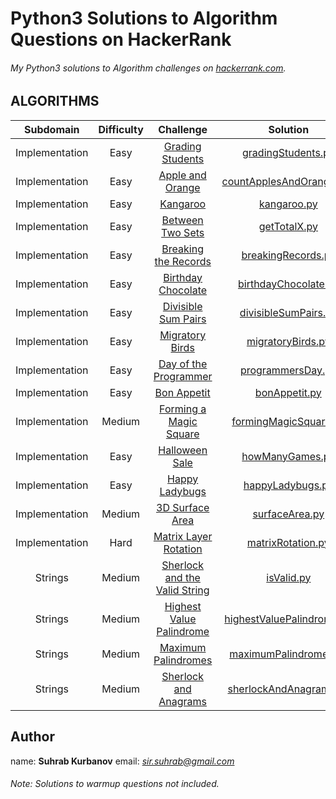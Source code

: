 # Python3 Solutions to Algorithm Questions on HackerRank

###### My Python3 solutions to Algorithm challenges on [hackerrank.com](https://hackerrank.com). 



## ALGORITHMS

Subdomain | Difficulty | Challenge | Solution
:-------------------------: | :----------: | :------------------------------------------: | :------------------------------------------:
Implementation | Easy | [Grading Students](https://www.hackerrank.com/challenges/grading/problem) | [gradingStudents.py](Implementation/Grading%20Students/gradingStudents.py)
Implementation | Easy | [Apple and Orange](https://www.hackerrank.com/challenges/apple-and-orange/problem) | [countApplesAndOranges.py](Implementation/Apple%20and%20Orange/countApplesAndOranges.py)
Implementation | Easy | [Kangaroo](https://www.hackerrank.com/challenges/kangaroo/problem) | [kangaroo.py](Implementation/Kangaroo/kangaroo.py)
Implementation | Easy | [Between Two Sets](https://www.hackerrank.com/challenges/between-two-sets/problem) | [getTotalX.py](Implementation/Between%20Two%20Sets/getTotalX.py)
Implementation | Easy | [Breaking the Records](https://www.hackerrank.com/challenges/breaking-best-and-worst-records/problem) | [breakingRecords.py](Implementation/Breaking%20the%20Records/breakingRecords.py)
Implementation | Easy | [Birthday Chocolate](https://www.hackerrank.com/challenges/the-birthday-bar/problem) | [birthdayChocolate.py](Implementation/Birthday%20Chocolate/birthdayChocolate.py)
Implementation | Easy | [Divisible Sum Pairs](https://www.hackerrank.com/challenges/divisible-sum-pairs/problem) | [divisibleSumPairs.py](Implementation/Divisible%20Sum%20Pairs/divisibleSumPairs.py)
Implementation | Easy | [Migratory Birds](https://www.hackerrank.com/challenges/migratory-birds/problem) | [migratoryBirds.py](Implementation/Migratory%20Birds/migratoryBirds.py)
Implementation | Easy | [Day of the Programmer](https://www.hackerrank.com/challenges/day-of-the-programmer/problem) | [programmersDay.py](Implementation/Day%20of%20the%20Programmer/programmersDay.py)
Implementation | Easy | [Bon Appetit](https://www.hackerrank.com/challenges/bon-appetit/problem) | [bonAppetit.py](Implementation/Bon%20Appetit/bonAppetit.py)
Implementation | Medium | [Forming a Magic Square](https://www.hackerrank.com/challenges/magic-square-forming/problem) | [formingMagicSquare.py](Implementation/Forming%20a%20Magic%20Square/formingMagicSquare.py)
Implementation | Easy | [Halloween Sale](https://www.hackerrank.com/challenges/halloween-sale/problem) | [howManyGames.py](Implementation/Halloween%20Sale/howManyGames.py)
Implementation | Easy | [Happy Ladybugs](https://www.hackerrank.com/challenges/happy-ladybugs/problem) | [happyLadybugs.py](Implementation/Happy%20Ladybugs/happyLadybugs.py)
Implementation | Medium | [3D Surface Area](https://www.hackerrank.com/challenges/3d-surface-area/problem) | [surfaceArea.py](Implementation/3D%20Surface%20Area/surfaceArea.py)
Implementation | Hard | [Matrix Layer Rotation](https://www.hackerrank.com/challenges/matrix-rotation-algo/problem) | [matrixRotation.py](Implementation/Matrix%20Layer%20Rotation/matrixRotation.py)
Strings | Medium | [Sherlock and the Valid String](https://www.hackerrank.com/challenges/sherlock-and-valid-string/problem) | [isValid.py](Strings/Sherlock%20and%20the%20Valid%20String/isValid.py)
Strings | Medium | [Highest Value Palindrome](https://www.hackerrank.com/challenges/richie-rich/problem) | [highestValuePalindrome.py](Strings/Highest%20Value%20Palindrome/highestValuePalindrome.py)
Strings | Medium | [Maximum Palindromes](https://www.hackerrank.com/challenges/maximum-palindromes/problem) | [maximumPalindromes.py](Strings/Maximum%20Palindromes/maximumPalindromes.py)
Strings | Medium | [Sherlock and Anagrams](https://www.hackerrank.com/challenges/sherlock-and-anagrams/problem) | [sherlockAndAnagrams.py](Strings/Sherlock%20and%20Anagrams/sherlockAndAnagrams.py)


## Author

name: **Suhrab Kurbanov**
email: *sir.suhrab@gmail.com*



###### Note: Solutions to warmup questions not included.
